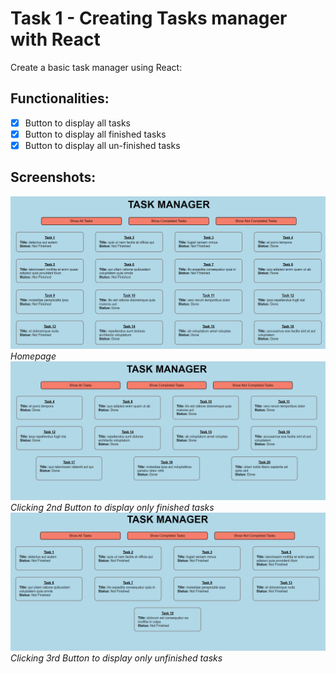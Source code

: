 # Task 1 - Creating Tasks manager with React

Create a basic task manager using React:

## Functionalities:

- [x] Button to display all tasks
- [x] Button to display all finished tasks
- [x] Button to display all un-finished tasks

## Screenshots:

!['homepage'](11.PNG)
_Homepage_
!['completed'](12.PNG)
_Clicking 2nd Button to display only finished tasks_
!['unfinised'](13.PNG)
_Clicking 3rd Button to display only unfinished tasks_
